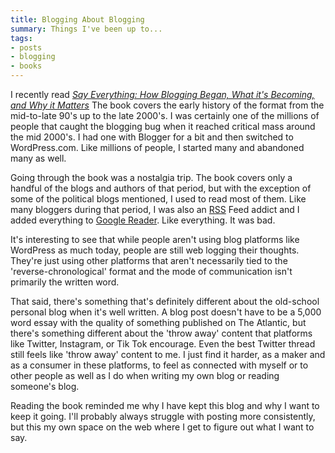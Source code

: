 ```yaml
---
title: Blogging About Blogging
summary: Things I've been up to...
tags:
- posts
- blogging
- books
---
```


I recently read *[Say Everything: How Blogging Began, What it's Becoming, and Why it Matters](https://www.amazon.com/Say-Everything-Blogging-Becoming-Matters-ebook/dp/B002CCNA0Q/ref=sr_1_1?crid=8QVEA1R3BJSQ&keywords=say+everything+scott+rosenberg&qid=1646757390&sprefix=say+everything%2Caps%2C123&sr=8-1)* The book covers the early history of the format from the mid-to-late 90's up to the late 2000's. I was certainly one of the millions of people that caught the blogging bug when it reached critical mass around the mid 2000's. I had one with Blogger for a bit and then switched to WordPress.com. Like millions of people, I started many and abandoned many as well.

Going through the book was a nostalgia trip. The book covers only a handful of the blogs and authors of that period, but with the exception of some of the political blogs mentioned, I used to read most of them. Like many bloggers during that period, I was also an [RSS](https://en.wikipedia.org/wiki/RSS) Feed addict and I added everything to [Google Reader](https://en.wikipedia.org/wiki/Google_Reader). Like everything. It was bad.

It's interesting to see that while people aren't using blog platforms like WordPress as much today, people are still web logging their thoughts. They're just using other platforms that aren't necessarily tied to the 'reverse-chronological' format and the mode of communication isn't primarily the written word.

That said, there's something that's definitely different about the old-school personal blog when it's well written. A blog post doesn't have to be a 5,000 word essay with the quality of something published on The Atlantic, but there's something different about the 'throw away' content that platforms like Twitter, Instagram, or Tik Tok encourage. Even the best Twitter thread still feels like 'throw away' content to me. I just find it harder, as a maker and as a consumer in these platforms, to feel as connected with myself or to other people as well as I do when writing my own blog or reading someone's blog.

Reading the book reminded me why I have kept this blog and why I want to keep it going. I'll probably always struggle with posting more consistently, but this my own space on the web where I get to figure out what I want to say. 